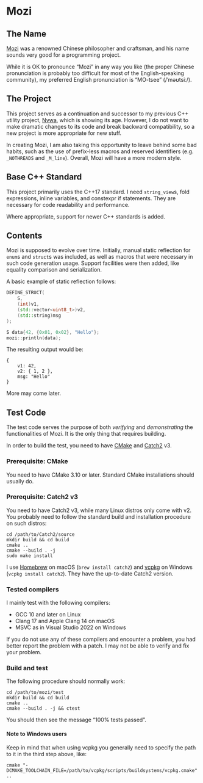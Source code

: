 Mozi
====

The Name
--------

[Mozi][lnk_mozi] was a renowned Chinese philosopher and craftsman, and
his name sounds very good for a programming project.

While it is OK to pronounce “Mozi” in any way you like (the proper
Chinese pronunciation is probably too difficult for most of the
English-speaking community), my preferred English pronunciation is
“MO-tsee” (/ˈməʊtsiː/).


The Project
-----------

This project serves as a continuation and successor to my previous C++
utility project, [Nvwa][lnk_nvwa], which is showing its age.  However, I
do not want to make dramatic changes to its code and break backward
compatibility, so a new project is more appropriate for new stuff.

In creating Mozi, I am also taking this opportunity to leave behind some
bad habits, such as the use of prefix-less macros and reserved
identifiers (e.g. `_NOTHREADS` and `_M_line`).  Overall, Mozi will have
a more modern style.


Base C++ Standard
-----------------

This project primarily uses the C++17 standard.  I need `string_view`s,
fold expressions, inline variables, and constexpr if statements.  They
are necessary for code readability and performance.

Where appropriate, support for newer C++ standards is added.


Contents
--------

Mozi is supposed to evolve over time.  Initially, manual static
reflection for `enum`s and `struct`s was included, as well as macros
that were necessary in such code generation usage.  Support facilities
were then added, like equality comparison and serialization.

A basic example of static reflection follows:

```cpp
DEFINE_STRUCT(
    S,
    (int)v1,
    (std::vector<uint8_t>)v2,
    (std::string)msg
);

S data{42, {0x01, 0x02}, "Hello"};
mozi::println(data);
```

The resulting output would be:

```
{
    v1: 42,
    v2: { 1, 2 },
    msg: "Hello"
}
```

More may come later.


Test Code
---------

The test code serves the purpose of both *verifying* and *demonstrating*
the functionalities of Mozi.  It is the only thing that requires
building.

In order to build the test, you need to have [CMake][lnk_cmake] and
[Catch2][lnk_catch2] v3.

### Prerequisite: CMake

You need to have CMake 3.10 or later.  Standard CMake installations
should usually do.

### Prerequisite: Catch2 v3

You need to have Catch2 v3, while many Linux distros only come with v2.
You probably need to follow the standard build and installation
procedure on such distros:

```
cd /path/to/Catch2/source
mkdir build && cd build
cmake ..
cmake --build . -j
sudo make install
```

I use [Homebrew][lnk_brew] on macOS (`brew install catch2`) and
[vcpkg][lnk_vcpkg] on Windows (`vcpkg install catch2`).  They have the
up-to-date Catch2 version.

### Tested compilers

I mainly test with the following compilers:

- GCC 10 and later on Linux
- Clang 17 and Apple Clang 14 on macOS
- MSVC as in Visual Studio 2022 on Windows

If you do not use any of these compilers and encounter a problem, you
had better report the problem with a patch.  I may not be able to verify
and fix your problem.

### Build and test

The following procedure should normally work:

```
cd /path/to/mozi/test
mkdir build && cd build
cmake ..
cmake --build . -j && ctest
```

You should then see the message “100% tests passed”.

#### Note to Windows users

Keep in mind that when using vcpkg you generally need to specify the
path to it in the third step above, like:

```
cmake "-DCMAKE_TOOLCHAIN_FILE=/path/to/vcpkg/scripts/buildsystems/vcpkg.cmake" ..
```


[lnk_brew]:   https://brew.sh/
[lnk_catch2]: https://github.com/catchorg/Catch2
[lnk_cmake]:  https://cmake.org/
[lnk_mozi]:   https://en.wikipedia.org/wiki/Mozi
[lnk_nvwa]:   https://github.com/adah1972/nvwa
[lnk_vcpkg]:  https://github.com/microsoft/vcpkg


<!--
vim:autoindent:expandtab:formatoptions=tcqlm:textwidth=72:
-->
